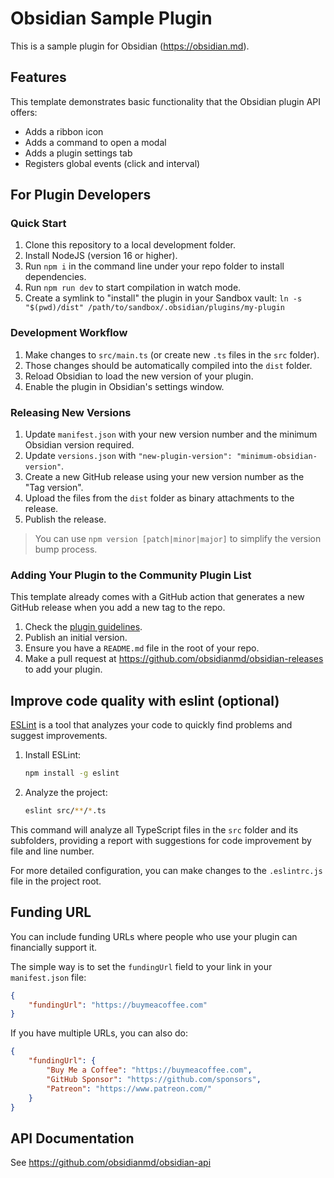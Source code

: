 # Obsidian Sample Plugin

This is a sample plugin for Obsidian (https://obsidian.md).

## Features

This template demonstrates basic functionality that the Obsidian plugin API offers:

- Adds a ribbon icon
- Adds a command to open a modal
- Adds a plugin settings tab
- Registers global events (click and interval)

## For Plugin Developers

### Quick Start

1. Clone this repository to a local development folder.
2. Install NodeJS (version 16 or higher).
3. Run `npm i` in the command line under your repo folder to install dependencies.
4. Run `npm run dev` to start compilation in watch mode.
5. Create a symlink to "install" the plugin in your Sandbox vault: `ln -s "$(pwd)/dist" /path/to/sandbox/.obsidian/plugins/my-plugin`

### Development Workflow

1. Make changes to `src/main.ts` (or create new `.ts` files in the `src` folder).
2. Those changes should be automatically compiled into the `dist` folder.
3. Reload Obsidian to load the new version of your plugin.
4. Enable the plugin in Obsidian's settings window.

### Releasing New Versions

1. Update `manifest.json` with your new version number and the minimum Obsidian version required.
2. Update `versions.json` with `"new-plugin-version": "minimum-obsidian-version"`.
3. Create a new GitHub release using your new version number as the "Tag version".
4. Upload the files from the `dist` folder as binary attachments to the release.
5. Publish the release.

> You can use `npm version [patch|minor|major]` to simplify the version bump process.

### Adding Your Plugin to the Community Plugin List

This template already comes with a GitHub action that generates a new GitHub release when you add a new tag to the repo.

1. Check the [plugin guidelines](https://docs.obsidian.md/Plugins/Releasing/Plugin+guidelines).
2. Publish an initial version.
3. Ensure you have a `README.md` file in the root of your repo.
4. Make a pull request at https://github.com/obsidianmd/obsidian-releases to add your plugin.

## Improve code quality with eslint (optional)

[ESLint](https://eslint.org/) is a tool that analyzes your code to quickly find problems and suggest improvements.

1. Install ESLint:
   ```bash
   npm install -g eslint
   ```

2. Analyze the project:
   ```bash
   eslint src/**/*.ts
   ```

This command will analyze all TypeScript files in the `src` folder and its subfolders, providing a report with suggestions for code improvement by file and line number.

For more detailed configuration, you can make changes to the `.eslintrc.js` file in the project root.

## Funding URL

You can include funding URLs where people who use your plugin can financially support it.

The simple way is to set the `fundingUrl` field to your link in your `manifest.json` file:

```json
{
	"fundingUrl": "https://buymeacoffee.com"
}
```

If you have multiple URLs, you can also do:

```json
{
	"fundingUrl": {
		"Buy Me a Coffee": "https://buymeacoffee.com",
		"GitHub Sponsor": "https://github.com/sponsors",
		"Patreon": "https://www.patreon.com/"
	}
}
```

## API Documentation

See https://github.com/obsidianmd/obsidian-api
